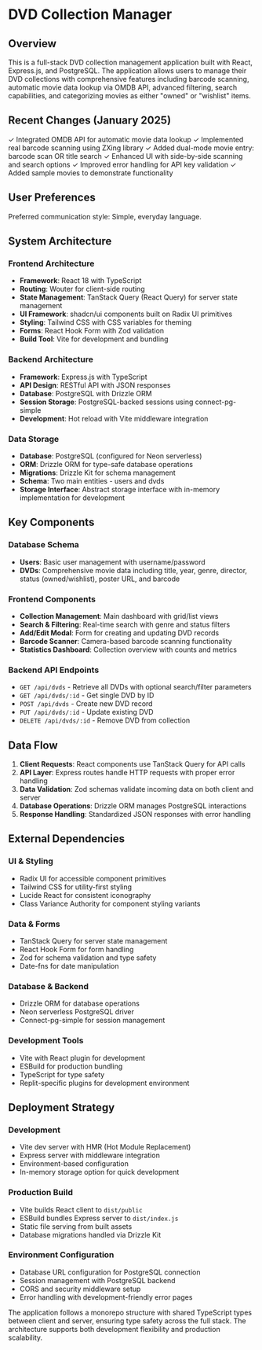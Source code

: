 # DVD Collection Manager

## Overview

This is a full-stack DVD collection management application built with React, Express.js, and PostgreSQL. The application allows users to manage their DVD collections with comprehensive features including barcode scanning, automatic movie data lookup via OMDB API, advanced filtering, search capabilities, and categorizing movies as either "owned" or "wishlist" items.

## Recent Changes (January 2025)

✓ Integrated OMDB API for automatic movie data lookup
✓ Implemented real barcode scanning using ZXing library
✓ Added dual-mode movie entry: barcode scan OR title search
✓ Enhanced UI with side-by-side scanning and search options
✓ Improved error handling for API key validation
✓ Added sample movies to demonstrate functionality

## User Preferences

Preferred communication style: Simple, everyday language.

## System Architecture

### Frontend Architecture
- **Framework**: React 18 with TypeScript
- **Routing**: Wouter for client-side routing
- **State Management**: TanStack Query (React Query) for server state management
- **UI Framework**: shadcn/ui components built on Radix UI primitives
- **Styling**: Tailwind CSS with CSS variables for theming
- **Forms**: React Hook Form with Zod validation
- **Build Tool**: Vite for development and bundling

### Backend Architecture
- **Framework**: Express.js with TypeScript
- **API Design**: RESTful API with JSON responses
- **Database**: PostgreSQL with Drizzle ORM
- **Session Storage**: PostgreSQL-backed sessions using connect-pg-simple
- **Development**: Hot reload with Vite middleware integration

### Data Storage
- **Database**: PostgreSQL (configured for Neon serverless)
- **ORM**: Drizzle ORM for type-safe database operations
- **Migrations**: Drizzle Kit for schema management
- **Schema**: Two main entities - users and dvds
- **Storage Interface**: Abstract storage interface with in-memory implementation for development

## Key Components

### Database Schema
- **Users**: Basic user management with username/password
- **DVDs**: Comprehensive movie data including title, year, genre, director, status (owned/wishlist), poster URL, and barcode

### Frontend Components
- **Collection Management**: Main dashboard with grid/list views
- **Search & Filtering**: Real-time search with genre and status filters
- **Add/Edit Modal**: Form for creating and updating DVD records
- **Barcode Scanner**: Camera-based barcode scanning functionality
- **Statistics Dashboard**: Collection overview with counts and metrics

### Backend API Endpoints
- `GET /api/dvds` - Retrieve all DVDs with optional search/filter parameters
- `GET /api/dvds/:id` - Get single DVD by ID
- `POST /api/dvds` - Create new DVD record
- `PUT /api/dvds/:id` - Update existing DVD
- `DELETE /api/dvds/:id` - Remove DVD from collection

## Data Flow

1. **Client Requests**: React components use TanStack Query for API calls
2. **API Layer**: Express routes handle HTTP requests with proper error handling
3. **Data Validation**: Zod schemas validate incoming data on both client and server
4. **Database Operations**: Drizzle ORM manages PostgreSQL interactions
5. **Response Handling**: Standardized JSON responses with error handling

## External Dependencies

### UI & Styling
- Radix UI for accessible component primitives
- Tailwind CSS for utility-first styling
- Lucide React for consistent iconography
- Class Variance Authority for component styling variants

### Data & Forms
- TanStack Query for server state management
- React Hook Form for form handling
- Zod for schema validation and type safety
- Date-fns for date manipulation

### Database & Backend
- Drizzle ORM for database operations
- Neon serverless PostgreSQL driver
- Connect-pg-simple for session management

### Development Tools
- Vite with React plugin for development
- ESBuild for production bundling
- TypeScript for type safety
- Replit-specific plugins for development environment

## Deployment Strategy

### Development
- Vite dev server with HMR (Hot Module Replacement)
- Express server with middleware integration
- Environment-based configuration
- In-memory storage option for quick development

### Production Build
- Vite builds React client to `dist/public`
- ESBuild bundles Express server to `dist/index.js`
- Static file serving from built assets
- Database migrations handled via Drizzle Kit

### Environment Configuration
- Database URL configuration for PostgreSQL connection
- Session management with PostgreSQL backend
- CORS and security middleware setup
- Error handling with development-friendly error pages

The application follows a monorepo structure with shared TypeScript types between client and server, ensuring type safety across the full stack. The architecture supports both development flexibility and production scalability.